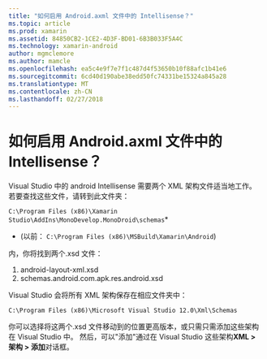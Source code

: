 ```yaml
---
title: "如何启用 Android.axml 文件中的 Intellisense？"
ms.topic: article
ms.prod: xamarin
ms.assetid: 84850CB2-1CE2-4D3F-BD01-6B3B033F5A4C
ms.technology: xamarin-android
author: mgmclemore
ms.author: mamcle
ms.openlocfilehash: ea5c4e9f7e7f1c487d4f53650b10f88afc1b41e6
ms.sourcegitcommit: 6cd40d190abe38edd50fc74331be15324a845a28
ms.translationtype: MT
ms.contentlocale: zh-CN
ms.lasthandoff: 02/27/2018
---
```

# <a name="how-do-i-enable-intellisense-in-android-axml-files"></a>如何启用 Android.axml 文件中的 Intellisense？

Visual Studio 中的 android Intellisense 需要两个 XML 架构文件适当地工作。 若要查找这些文件，请转到此文件夹：

`C:\Program Files (x86)\Xamarin Studio\AddIns\MonoDevelop.MonoDroid\schemas`*

* (以前： `C:\Program Files (x86)\MSBuild\Xamarin\Android`)

内，你将找到两个.xsd 文件：

1. android-layout-xml.xsd
2. schemas.android.com.apk.res.android.xsd

Visual Studio 会将所有 XML 架构保存在相应文件夹中：

`C:\Program Files (x86)\Microsoft Visual Studio 12.0\Xml\Schemas`

你可以选择将这两个.xsd 文件移动到的位置更高版本，或只需只需添加这些架构在 Visual Studio 中。 然后，可以"添加"通过在 Visual Studio 这些架构**XML > 架构 > 添加**对话框。






